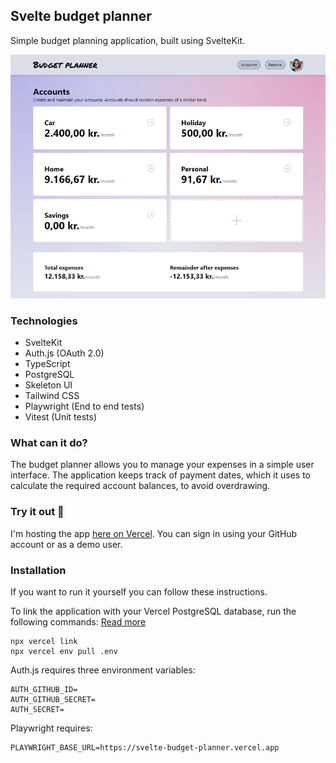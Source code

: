 ## Svelte budget planner

Simple budget planning application, built using SvelteKit.

<img src="screenshot_01.png">

### Technologies

- SvelteKit
- Auth.js (OAuth 2.0)
- TypeScript
- PostgreSQL
- Skeleton UI
- Tailwind CSS
- Playwright (End to end tests)
- Vitest (Unit tests)

### What can it do?

The budget planner allows you to manage your expenses in a simple user interface. The application keeps track of payment dates, which it uses to calculate the required account balances, to avoid overdrawing.

### Try it out 🚀

I'm hosting the app [here on Vercel](https://svelte-budget-planner.vercel.app/). You can sign in using your GitHub account or as a demo user.

### Installation

If you want to run it yourself you can follow these instructions.

To link the application with your Vercel PostgreSQL database, run the following commands:
[Read more](https://vercel.com/docs/cli)

```
npx vercel link
npx vercel env pull .env
```

Auth.js requires three environment variables:

```
AUTH_GITHUB_ID=
AUTH_GITHUB_SECRET=
AUTH_SECRET=
```

Playwright requires:

```
PLAYWRIGHT_BASE_URL=https://svelte-budget-planner.vercel.app
```
